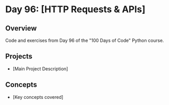 # Day 96: [HTTP Requests & APIs]

## Overview
Code and exercises from Day 96 of the "100 Days of Code" Python course.

## Projects
- [Main Project Description]

## Concepts
- [Key concepts covered]
